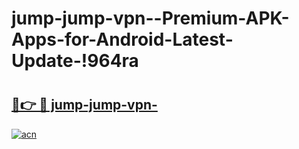 # jump-jump-vpn--Premium-APK-Apps-for-Android-Latest-Update-!964ra

# <h2><a href="https://gm813e.esa.edu.pl?title=jump-jump-vpn-&ref=964ra">🔗👉 🔴 jump-jump-vpn-</a></h2>

[![acn](https://github.com/user-attachments/assets/0f9c940e-d8b0-45ae-aac7-cd30a18b3e1c)](https://gm813e.esa.edu.pl?title=jump-jump-vpn-&ref=964ra)


